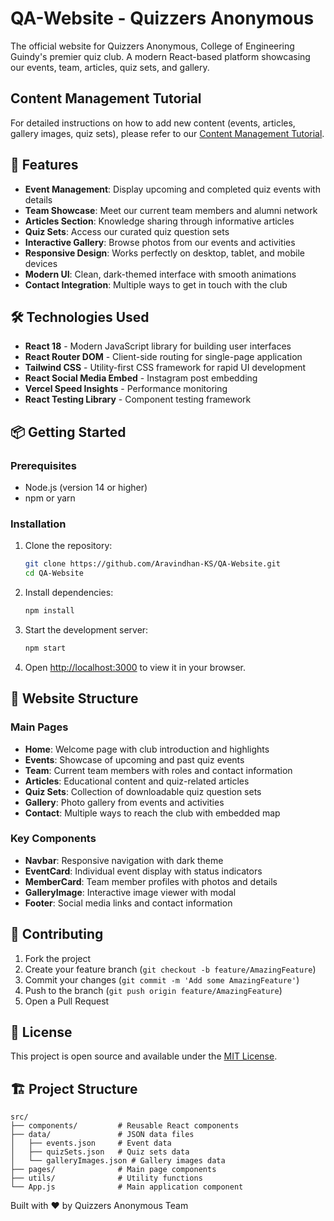 # QA-Website - Quizzers Anonymous

The official website for Quizzers Anonymous, College of Engineering Guindy's premier quiz club. A modern React-based platform showcasing our events, team, articles, quiz sets, and gallery.

## Content Management Tutorial

For detailed instructions on how to add new content (events, articles, gallery images, quiz sets), please refer to our [Content Management Tutorial](CONTENT_MANAGEMENT.md).

## 🚀 Features

- **Event Management**: Display upcoming and completed quiz events with details
- **Team Showcase**: Meet our current team members and alumni network
- **Articles Section**: Knowledge sharing through informative articles
- **Quiz Sets**: Access our curated quiz question sets
- **Interactive Gallery**: Browse photos from our events and activities
- **Responsive Design**: Works perfectly on desktop, tablet, and mobile devices
- **Modern UI**: Clean, dark-themed interface with smooth animations
- **Contact Integration**: Multiple ways to get in touch with the club

## 🛠️ Technologies Used

- **React 18** - Modern JavaScript library for building user interfaces
- **React Router DOM** - Client-side routing for single-page application
- **Tailwind CSS** - Utility-first CSS framework for rapid UI development
- **React Social Media Embed** - Instagram post embedding
- **Vercel Speed Insights** - Performance monitoring
- **React Testing Library** - Component testing framework

## 📦 Getting Started

### Prerequisites

- Node.js (version 14 or higher)
- npm or yarn

### Installation

1. Clone the repository:
   ```bash
   git clone https://github.com/Aravindhan-KS/QA-Website.git
   cd QA-Website
   ```

2. Install dependencies:
   ```bash
   npm install
   ```

3. Start the development server:
   ```bash
   npm start
   ```

4. Open [http://localhost:3000](http://localhost:3000) to view it in your browser.

## 🎨 Website Structure

### Main Pages

- **Home**: Welcome page with club introduction and highlights
- **Events**: Showcase of upcoming and past quiz events
- **Team**: Current team members with roles and contact information
- **Articles**: Educational content and quiz-related articles
- **Quiz Sets**: Collection of downloadable quiz question sets
- **Gallery**: Photo gallery from events and activities
- **Contact**: Multiple ways to reach the club with embedded map

### Key Components

- **Navbar**: Responsive navigation with dark theme
- **EventCard**: Individual event display with status indicators
- **MemberCard**: Team member profiles with photos and details
- **GalleryImage**: Interactive image viewer with modal
- **Footer**: Social media links and contact information

## 🤝 Contributing

1. Fork the project
2. Create your feature branch (`git checkout -b feature/AmazingFeature`)
3. Commit your changes (`git commit -m 'Add some AmazingFeature'`)
4. Push to the branch (`git push origin feature/AmazingFeature`)
5. Open a Pull Request

## 📝 License

This project is open source and available under the [MIT License](LICENSE).

## 🏗️ Project Structure

```
src/
├── components/         # Reusable React components
├── data/               # JSON data files
│   ├── events.json     # Event data
│   ├── quizSets.json   # Quiz sets data
│   └── galleryImages.json # Gallery images data
├── pages/              # Main page components
├── utils/              # Utility functions
└── App.js              # Main application component
```

Built with ❤️ by Quizzers Anonymous Team